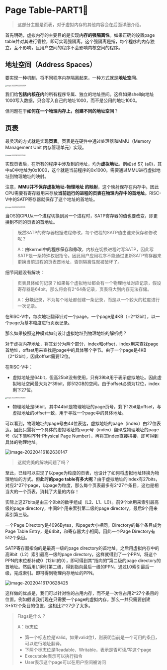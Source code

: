 # Page Table-PART1⃣️

> 这部分主题是页表，对于虚拟内存的其他内容会在后面详细介绍。

首先明确，虚拟内存的主要目的是实现**内存的强隔离性**。如果正确的设置page table并对其进行管控，即可实现强隔离。这个强隔离是指，每个程序的内存独立，互不影响，且用户空间的程序不会影响内核空间的程序。

## 地址空间（Address Spaces）

要实现一种机制，将不同程序内存隔离起来，一种方式就是**地址空间**。

<img src="/Users/liuwenshuo/Documents/Notes/6.s801/Lectures/image-20220415220028104.png" alt="image-20220415220028104" style="zoom:33%;" />

我们给**包括内核在内**的所有程序专属、独立的地址空间。这样如果shell向地址1000写入数据，只会写入自己的地址1000，而不是公用的地址1000。

但问题在于**如何在一个物理内存上，创建不同的地址空间**？

## 页表

最灵活的方式就是实现**页表**。页表是在硬件中通过处理器和MMU（Memory Management Unit 内存管理单元）实现。

<img src="/Users/liuwenshuo/Documents/Notes/6.s801/Lectures/image-20220415221017342.png" alt="image-20220415221017342" style="zoom: 33%;" />

实现页表后，在所有的程序中涉及到的地址，均为**虚拟地址**。例如sd $7, (a0)，其中a0中地址为0x1000，这个就是当前程序的0x1000。需要通过MMU进行虚拟地址到物理地址的映射。

注意，**MMU并不保存虚拟地址-物理地址 的映射**，这个映射保存在内存中。因此CPU需要有寄存器用来存放**当前运行的进程的页表在物理内存中的首地址**。RISC-V中的SATP寄存器就保存了这个地址的首地址。

<img src="/Users/liuwenshuo/Documents/Notes/6.s801/Lectures/image-20220416144157015.png" alt="image-20220416144157015" style="zoom: 33%;" />

当OS的CPU从一个进程切换到另一个进程时，SATP寄存器的值也要改变，即更换到不同的页表的首地址。

> 既然SATP的寄存器根据进程修改，每个进程的SATP值由谁来保存和修改呢？
>
> A：**由kernel中的程序保存和修改**，内核在切换进程时写SATP，因此写SATP是一条特殊权限指令。因此用户应用程序不能通过更新SATP寄存器来更换当前进程的页表首地址，否则隔离性就被破坏了。

细节问题没有解决：

> 页表具体如何记录？如果每个虚拟地址都会有一个物理地址对应记录，假设寄存器是64bit，那么将会有2^64条记录，页表将大到内存无法存储。
>
> A：**分块**记录，不为每个地址都创建一条记录，而是以一个较大的粒度进行一次记录。

在RISC-V中，每次地址翻译针对一个page，一个page是4KB（=2^12bit），以一个page为基本粒度进行页表记录。

那么如果按照这种模式如何设计虚拟地址到物理地址的解析呢？

对于虚拟内存地址，将其划分为两个部分，index和offset，index用来查找page首地址，offset用来查找是page中的具体哪个字节。由于一个page是4KB（2^12bit），因此offset需要12位。

在RISC-V中：

* 虚拟地址是64bit，但高25bit没有使用，只有39bit用于表示虚拟地址。因此虚拟地址空间最大为2^39bit，即512GB的空间。由于offset必须为12位，index剩下27位。

<img src="/Users/liuwenshuo/Documents/Notes/6.s801/Lectures/image-20220416152412931.png" alt="image-20220416152412931" style="zoom:33%;" />

* 物理地址是56bit，其中44bit是物理地址的page页号，剩下12bit是offset，与虚拟地址的offset一致，用于寻找一个page中的具体地址。

可以看到，物理地址的page号由44位表达，虚拟地址的page（index）由27位表达。因此只需将一个具体的虚拟地址的page号（index）翻译成物理地址的page号（以下简称PPN-Physical Page Number），再将其index直接拼接，即可得到具体的物理地址。

![image-20220416182630147](/Users/liuwenshuo/Documents/Notes/6.s801/Lectures/image-20220416182630147.png)

> 这就完美的解决问题了吗？

至此，已经可以实现了以page为粒度的页表，也设计了如何将虚拟地址转换为物理地址的方式。但**此时的page table有多大呢**？由于虚拟地址的index有27bits，对应2^27个page，以page为粒度，那么每个页表最多有2^27个条目，这也是相当大的一个页表，消耗了大量的内存！

实际上这27bits是由三个9bit的数字组成（L2、L1、L0）。前9个bit用来索引最高级的page directory，中间9个用来索引第二级的page directory，最后9个用来索引第三级。

一个Page Directory是4096Bytes，和page大小相同。Directory的每个条目成为Page Table Entry，是64bit，和寄存器大小相同。因此一个Page Directory有512个条目。

SATP寄存器指向的是最高一级的page directory的首地址，之后用虚拟内存中的高9bit（L2）索引最高一级的page directory，这样就得到了一个PPN，将这个PPN的末位都补成0（12bit的0），即可得到其“指向的”第二级的page directory的首地址。然后用L1索引第二级，得到指向最后一级的PPN。通过L0索引最后一级，完成索引。即可得到物理内存地址的PPN。

![image-20220416170628425](/Users/liuwenshuo/Documents/Notes/6.s801/Lectures/image-20220416170628425.png)

这样做的优点是，我们可以针对性的占用内存，而不是一次性占用2^27个条目的位置。例如假设我们现在只需要一个page的虚拟内存，那么一共只需要创建3*512个条目的位置，这相比2^27少了太多。

> Flags是什么？
>
> A：标志位
>
> * 第一个标志位是Valid。如果valid位1，则表明当前是一个可用的条目，可以进行地址翻译。
> * 下两个标志位是Readable、Writable，表示是否可读/写这个page
> * Executable表示可以执行指令
> * User表示这个page可以在用户空间被访问

